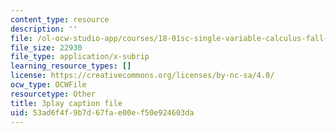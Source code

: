 ```yaml
---
content_type: resource
description: ''
file: /ol-ocw-studio-app/courses/18-01sc-single-variable-calculus-fall-2010/53ad6f4f9b7d67fae00ef50e924603da_1cejTnuMo1Y.srt
file_size: 22930
file_type: application/x-subrip
learning_resource_types: []
license: https://creativecommons.org/licenses/by-nc-sa/4.0/
ocw_type: OCWFile
resourcetype: Other
title: 3play caption file
uid: 53ad6f4f-9b7d-67fa-e00e-f50e924603da
---
```

